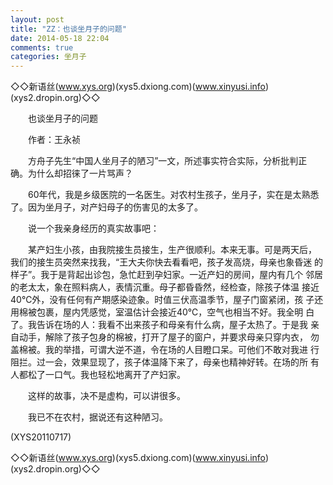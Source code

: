 ```yaml
---
layout: post
title: "ZZ：也谈坐月子的问题"
date: 2014-05-18 22:04
comments: true
categories: 坐月子
---
```

◇◇新语丝(www.xys.org)(xys5.dxiong.com)(www.xinyusi.info)(xys2.dropin.org)◇◇

　　也谈坐月子的问题

　　作者：王永祯

　　方舟子先生“中国人坐月子的陋习”一文，所述事实符合实际，分析批判正
确。为什么却招徕了一片骂声？

　　60年代，我是乡级医院的一名医生。对农村生孩子，坐月子，实在是太熟悉
了。因为坐月子，对产妇母子的伤害见的太多了。

　　说一个我亲身经历的真实故事吧：

　　某产妇生小孩，由我院接生员接生，生产很顺利。本来无事。可是两天后，
我们的接生员突然来找我，“王大夫你快去看看吧，孩子发高烧，母亲也象昏迷
的样子”。我于是背起出诊包，急忙赶到孕妇家。一近产妇的房间，屋内有几个
邻居的老太太，象在照料病人，表情沉重。母子都昏昏然，经检查，除孩子体温
接近40℃外，没有任何有产期感染迹象。时值三伏高温季节，屋子门窗紧闭，孩
子还用棉被包裹，屋内凭感觉，室温估计会接近40℃，空气也相当不好。我全明
白了。我告诉在场的人：我看不出来孩子和母亲有什么病，屋子太热了。于是我
亲自动手，解除了孩子包身的棉被，打开了屋子的窗户，并要求母亲只穿内衣，
勿盖棉被。我的举措，可谓大逆不道，令在场的人目瞪口呆。可他们不敢对我进
行阻拦。过一会，效果显现了，孩子体温降下来了，母亲也精神好转。在场的所
有人都松了一口气。我也轻松地离开了产妇家。

　　这样的故事，决不是虚构，可以讲很多。

　　我已不在农村，据说还有这种陋习。

(XYS20110717)

◇◇新语丝(www.xys.org)(xys5.dxiong.com)(www.xinyusi.info)(xys2.dropin.org)◇◇

